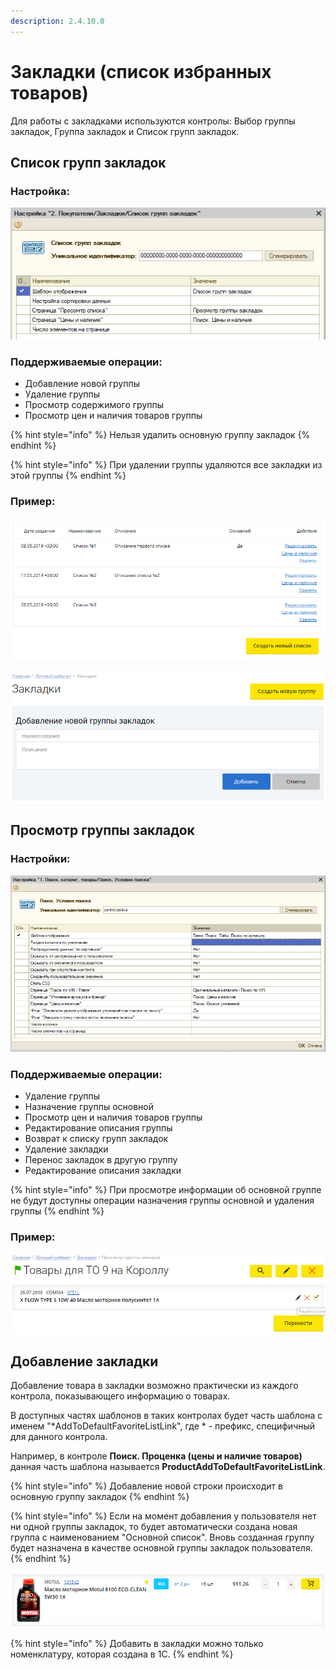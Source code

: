```yaml
---
description: 2.4.10.0
---
```


# Закладки \(список избранных товаров\)

Для работы с закладками используются контролы: Выбор группы закладок, Группа закладок и Список групп закладок.

## Список групп закладок

### Настройка:

![&#x41D;&#x430;&#x441;&#x442;&#x440;&#x43E;&#x439;&#x43A;&#x430; &#x43A;&#x43E;&#x43D;&#x442;&#x440;&#x43E;&#x43B;&#x430; &quot;&#x421;&#x43F;&#x438;&#x441;&#x43E;&#x43A; &#x433;&#x440;&#x443;&#x43F;&#x43F; &#x437;&#x430;&#x43A;&#x43B;&#x430;&#x434;&#x43E;&#x43A;&quot;](../../.gitbook/assets/image%20%28394%29.png)

### Поддерживаемые операции:

* Добавление новой группы
* Удаление группы
* Просмотр содержимого группы
* Просмотр цен и наличия товаров группы

{% hint style="info" %}
Нельзя удалить основную группу закладок
{% endhint %}

{% hint style="info" %}
При удалении группы удаляются все закладки из этой группы
{% endhint %}

### Пример:

![&#x421;&#x43F;&#x438;&#x441;&#x43E;&#x43A; &#x433;&#x440;&#x443;&#x43F;&#x43F; &#x437;&#x430;&#x43A;&#x43B;&#x430;&#x434;&#x43E;&#x43A;](../../.gitbook/assets/image%20%28574%29.png)

![](../../.gitbook/assets/image%20%28210%29.png)

## Просмотр группы закладок

### Настройки:

![&#x41D;&#x430;&#x441;&#x442;&#x440;&#x43E;&#x439;&#x43A;&#x438; &#x43A;&#x43E;&#x43D;&#x442;&#x440;&#x43E;&#x43B;&#x430; &quot;&#x413;&#x440;&#x443;&#x43F;&#x43F;&#x430; &#x437;&#x430;&#x43A;&#x43B;&#x430;&#x434;&#x43E;&#x43A;&quot;](../../.gitbook/assets/image%20%2843%29.png)

### Поддерживаемые операции:

* Удаление группы
* Назначение группы основной
* Просмотр цен и наличия товаров группы
* Редактирование описания группы
* Возврат к списку групп закладок
* Удаление закладки
* Перенос закладок в другую группу
* Редактирование описания закладки

{% hint style="info" %}
При просмотре информации об основной группе не будут доступны операции назначения группы основной и удаления группы
{% endhint %}

### Пример:

![](../../.gitbook/assets/image%20%28144%29.png)

## Добавление закладки

Добавление товара в закладки возможно практически из каждого контрола, показывающего информацию о товарах.

В доступных частях шаблонов в таких контролах будет часть шаблона с именем "\*AddToDefaultFavoriteListLink", где \* - префикс, специфичный для данного контрола.

Например, в контроле **Поиск. Проценка \(цены и наличие товаров\)** данная часть шаблона называется **ProductAddToDefaultFavoriteListLink**.

{% hint style="info" %}
Добавление новой строки происходит в основную группу закладок
{% endhint %}

{% hint style="info" %}
Если на момент добавления у пользователя нет ни одной группы закладок, то будет автоматически создана новая группа с наименованием "Основной список". Вновь созданная группу будет назначена в качестве основной группы закладок пользователя.
{% endhint %}

![](../../.gitbook/assets/image%20%28430%29.png)

{% hint style="info" %}
Добавить в закладки можно только номенклатуру, которая создана в 1С.
{% endhint %}

